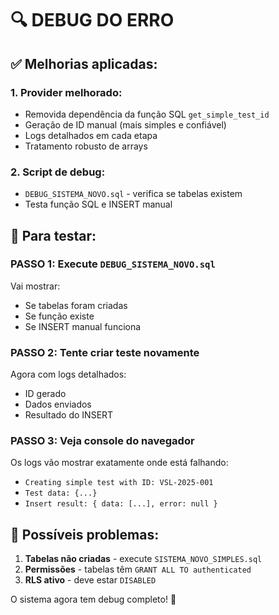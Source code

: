 # 🔍 DEBUG DO ERRO

## ✅ Melhorias aplicadas:

### 1. **Provider melhorado:**
- Removida dependência da função SQL `get_simple_test_id`
- Geração de ID manual (mais simples e confiável)
- Logs detalhados em cada etapa
- Tratamento robusto de arrays

### 2. **Script de debug:**
- `DEBUG_SISTEMA_NOVO.sql` - verifica se tabelas existem
- Testa função SQL e INSERT manual

## 🎯 Para testar:

### PASSO 1: Execute `DEBUG_SISTEMA_NOVO.sql`
Vai mostrar:
- Se tabelas foram criadas
- Se função existe
- Se INSERT manual funciona

### PASSO 2: Tente criar teste novamente
Agora com logs detalhados:
- ID gerado
- Dados enviados
- Resultado do INSERT

### PASSO 3: Veja console do navegador
Os logs vão mostrar exatamente onde está falhando:
- `Creating simple test with ID: VSL-2025-001`
- `Test data: {...}`
- `Insert result: { data: [...], error: null }`

## 🔧 Possíveis problemas:

1. **Tabelas não criadas** - execute `SISTEMA_NOVO_SIMPLES.sql`
2. **Permissões** - tabelas têm `GRANT ALL TO authenticated`
3. **RLS ativo** - deve estar `DISABLED`

O sistema agora tem debug completo! 🚀